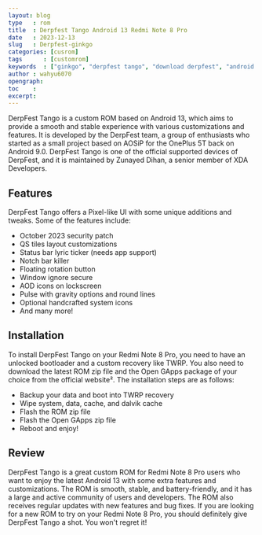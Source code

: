 ```yaml
---
layout: blog
type   : rom
title  : Derpfest Tango Android 13 Redmi Note 8 Pro
date   : 2023-12-13
slug   : Derpfest-ginkgo
categories: [cusrom]
tags      : [customrom]
keywords  : ["ginkgo", "derpfest tango", "download derpfest", "android 13"]
author : wahyu6070
opengraph:
toc    :
excerpt:
---
```


DerpFest Tango is a custom ROM based on Android 13, which aims to provide a smooth and stable experience with various customizations and features. It is developed by the DerpFest team, a group of enthusiasts who started as a small project based on AOSiP for the OnePlus 5T back on Android 9.0. DerpFest Tango is one of the official supported devices of DerpFest, and it is maintained by Zunayed Dihan, a senior member of XDA Developers.

## Features

DerpFest Tango offers a Pixel-like UI with some unique additions and tweaks. Some of the features include:

- October 2023 security patch
- QS tiles layout customizations
- Status bar lyric ticker (needs app support)
- Notch bar killer
- Floating rotation button
- Window ignore secure
- AOD icons on lockscreen
- Pulse with gravity options and round lines
- Optional handcrafted system icons
- And many more!

## Installation

To install DerpFest Tango on your Redmi Note 8 Pro, you need to have an unlocked bootloader and a custom recovery like TWRP. You also need to download the latest ROM zip file and the Open GApps package of your choice from the official website². The installation steps are as follows:

- Backup your data and boot into TWRP recovery
- Wipe system, data, cache, and dalvik cache
- Flash the ROM zip file
- Flash the Open GApps zip file
- Reboot and enjoy!

## Review

DerpFest Tango is a great custom ROM for Redmi Note 8 Pro users who want to enjoy the latest Android 13 with some extra features and customizations. The ROM is smooth, stable, and battery-friendly, and it has a large and active community of users and developers. The ROM also receives regular updates with new features and bug fixes. If you are looking for a new ROM to try on your Redmi Note 8 Pro, you should definitely give DerpFest Tango a shot. You won't regret it!

